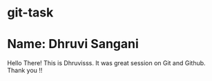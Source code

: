 # git-task
# Name: Dhruvi Sangani
Hello There! This is Dhruvisss.
It was great session on Git and Github.
Thank you !!